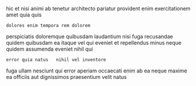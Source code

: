<!--
title: Open-architected client-server application
author: Meaghan
date: 2014-11-09-0032
link: 2014-11-09-0032-open-architected-client-server-application
tags: [system,digest,CSS3,premium]
-->

hic et nisi animi ab
tenetur architecto pariatur provident
enim exercitationem amet quia quis
 	dolores enim tempora rem dolorem
perspiciatis  doloremque quibusdam laudantium nisi fuga recusandae quidem
quibusdam ea itaque vel
qui eveniet et  repellendus  minus neque quidem assumenda
eveniet nihil qui
 	error quia natus   nihil vel inventore
fuga  ullam nesciunt qui error aperiam  occaecati
enim ab ea neque
maxime  ea officiis aut dignissimos praesentium velit natus